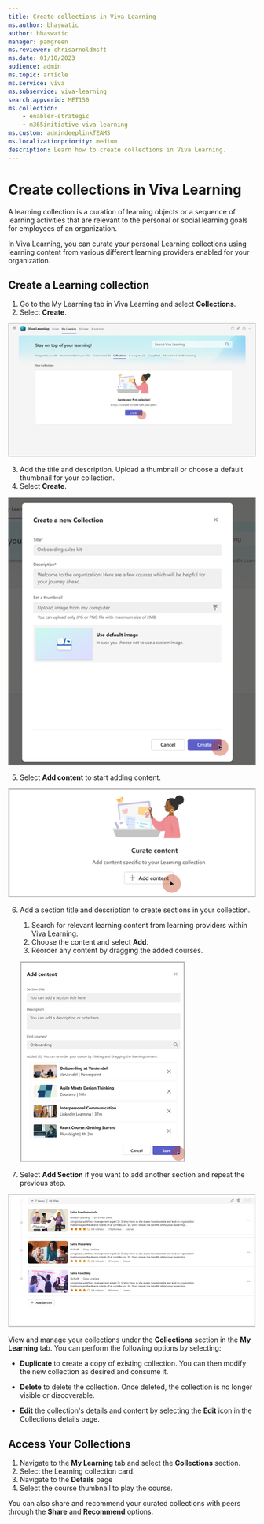 ```yaml
---
title: Create collections in Viva Learning
ms.author: bhaswatic
author: bhaswatic
manager: pamgreen
ms.reviewer: chrisarnoldmsft
ms.date: 01/10/2023
audience: admin
ms.topic: article
ms.service: viva
ms.subservice: viva-learning
search.appverid: MET150
ms.collection: 
    - enabler-strategic
    - m365initiative-viva-learning
ms.custom: admindeeplinkTEAMS
ms.localizationpriority: medium
description: Learn how to create collections in Viva Learning.
---
```


# Create collections in Viva Learning

A learning collection is a curation of learning objects or a sequence of learning activities that are relevant to the personal or social learning goals for employees of an organization.

In Viva Learning, you can curate your personal Learning collections using learning content from various different learning providers enabled for your organization. 

## Create a Learning collection

1. Go to the My Learning tab in Viva Learning and select **Collections**.
2. Select **Create**.

![Image of the learning collections landing page with the option to create a collection highlighted.](../media/learning/learning-collections1.png)

3. Add the title and description. Upload a thumbnail or choose a default thumbnail for your collection.
4. Select **Create**.

![Image of the create a new collection popup, where you can enter a title, description, and thumbnail.](../media/learning/learning-collections2.png)

5. Select **Add content** to start adding content.

![Image of the add content option to add specific content to your learning collection.](../media/learning/learning-collections3.png)

6. Add a section title and description to create sections in your collection.
    1. Search for relevant learning content from learning providers within Viva Learning.
    1. Choose the content and select **Add**.
    1. Reorder any content by dragging the added courses.

   ![Image of the add content popup where you an fill in a section title, description, and search for relevant learning content](../media/learning/learning-collections4.png) 

1. Select **Add Section** if you want to add another section and repeat the previous step. 

![Image of the add section option under your set of Learning collection sections](../media/learning/learning-collections5.png)

View and manage your collections under the **Collections** section in the **My Learning** tab. You can perform the following options by selecting:

- **Duplicate** to create a copy of existing collection. You can then modify the new collection as desired and consume it.

- **Delete** to delete the collection. Once deleted, the collection is no longer visible or discoverable.

- **Edit** the collection's details and content by selecting the **Edit** icon in the Collections details page. 

## Access Your Collections

1. Navigate to the **My Learning** tab and select the **Collections** section.
2. Select the Learning collection card.
3. Navigate to the **Details** page
4. Select the course thumbnail to play the course.

You can also share and recommend your curated collections with peers through the **Share** and **Recommend** options. 
